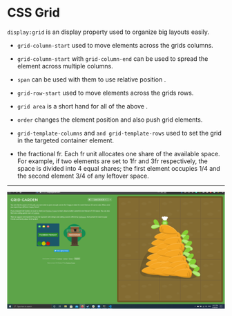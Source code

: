 # CSS Grid

`display:grid` is an display property used to organize big layouts easily.

* `grid-column-start` used to move elements across the grids columns.

* `grid-column-start` with `grid-column-end` can be used to spread the element across multiple columns.

* `span` can be used with them to use relative position .

* `grid-row-start` used to move elements across the grids rows.

* `grid area` is a short hand for all of the above . 

* `order` changes the element position and also push grid elements.

* `grid-template-columns` and `and grid-template-rows` used to set the grid in the targeted container element.

* the fractional fr. Each fr unit allocates one share of the available space. For example, if two elements are set to 1fr and 3fr respectively, the space is divided into 4 equal shares; the first element occupies 1/4 and the second element 3/4 of any leftover space.

***

![win](./imgs/gridtree.png)
